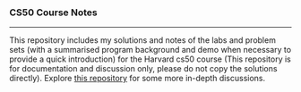 ### CS50 Course Notes

---

This repository includes my solutions and notes of the labs and problem sets (with a summarised program background and demo when necessary to provide a quick introduction) for the Harvard cs50 course (This repository is for documentation and discussion only, please do not copy the solutions directly). Explore [this repository](https://github.com/Yukisschu/tideman_algorithm) for some more in-depth discussions.



